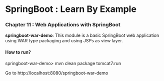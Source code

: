 # SpringBoot : Learn By Example


### Chapter 11 : Web Applications with SpringBoot

**springboot-war-demo**: This module is a basic SpringBoot web application using WAR type packaging and using JSPs as view layer.

#### How to run?

springboot-war-demo> mvn clean package tomcat7:run

Go to http://localhost:8080/springboot-war-demo